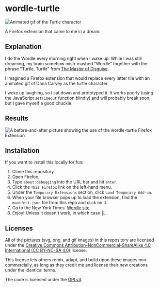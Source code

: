# wordle-turtle
![Animated gif of the Turtle character](https://github.com/bxbrenden/wordle-turtle/blob/main/assets/wordle-turtle-fast.gif)

A Firefox extension that came to me in a dream.

## Explanation
I do the Wordle every morning right when I wake up.
While I was still dreaming, my brain somehow mish-mashed "Wordle" together with the phrase "Turtle, Turtle" from [The Master of Disguise](https://en.wikipedia.org/wiki/The_Master_of_Disguise).

I imagined a Firefox extension that would replace every letter tile with an animated gif of Dana Carvey as the turtle character.

I woke up laughing, so I sat down and prototyped it. It works poorly (using the JavaScript `setTimeout` function blindly) and will probably break soon, but I gave myself a good chuckle.

## Results
![A before-and-after picture showing the use of the wordle-turtle Firefox Extension](https://github.com/bxbrenden/wordle-turtle/blob/main/assets/before-and-after.png)

## Installation
If you want to install this locally for fun:
1. Clone this repository.
2. Open Firefox.
3. Type `about:debugging` into the URL bar and hit `enter`.
4. Click the `This Firefox` link on the left-hand menu.
5. Under the `Temporary Extensions` section, click `Load Temporary Add-on`.
6. When your file browser pops up to load the extension, find the `manifest.json` file from this repo and click on it.
7. Go to the New York Times' [Wordle site](https://www.nytimes.com/games/wordle/index.html)
8. Enjoy! Unless it doesn't work, in which case 🤷...

## Licenses
All of the pictures (svg, png, and gif images) in this repository are licensed under the [Creative Commons Attribution-NonCommercial-ShareAlike 4.0 International (CC BY-NC-SA 4.0)](https://creativecommons.org/licenses/by-nc-sa/4.0/) license.

This license lets others remix, adapt, and build upon these images non-commercially, as long as they credit me and license their new creations under the identical terms.

The code is licensed under the [GPLv3](https://www.gnu.org/licenses/gpl-3.0.en.html#license-text).
